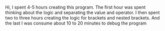 Hi, I spent 4-5 hours creating this program.
The first hour was spent thinking about the logic and separating the value and operator.
I then spent two to three hours creating the logic for brackets and nested brackets. And the last I was consume about 10 to 20 minutes to debug the program 